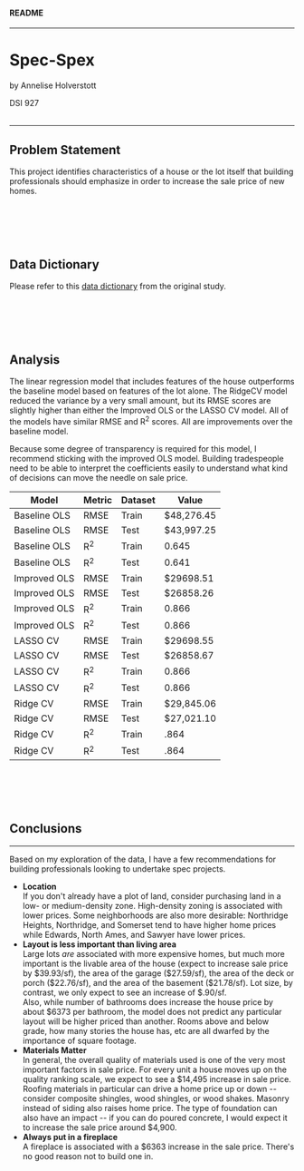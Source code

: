 
#### README
-----------------
# Spec-Spex

by Annelise Holverstott

DSI 927
<br><br>

-----------------
## Problem Statement


This project identifies characteristics of a house or the lot itself that building professionals should emphasize in order to increase the sale price of new homes.

<br><br>
-----------------
## Data Dictionary


Please refer to this [data dictionary](http://jse.amstat.org/v19n3/decock/DataDocumentation.txt) from the original study. 

<br><br>
-----------------
## Analysis


The linear regression model that includes features of the house outperforms the baseline model based on features of the lot alone. The RidgeCV model reduced the variance by a very small amount, but its RMSE scores are slightly higher than either the Improved OLS or the LASSO CV model. All of the models have similar RMSE and R$^2$ scores. All are improvements over the baseline model. 

Because some degree of transparency is required for this model, I recommend sticking with the improved OLS model. Building tradespeople need to be able to interpret the coefficients easily to understand what kind of decisions can move the needle on sale price. 

|Model|Metric|Dataset|Value|
|---|---|---|---|
|Baseline OLS|RMSE|Train|\$48,276.45|
|Baseline OLS|RMSE|Test|\$43,997.25|
|Baseline OLS|R$^2$|Train|0.645|
|Baseline OLS|R$^2$|Test|0.641|
|Improved OLS|RMSE|Train|\$29698.51|
|Improved OLS|RMSE|Test|\$26858.26|
|Improved OLS|R$^2$|Train|0.866|
|Improved OLS|R$^2$|Test|0.866|
|LASSO CV|RMSE|Train|\$29698.55|
|LASSO CV|RMSE|Test|\$26858.67|
|LASSO CV|R$^2$|Train|0.866|
|LASSO CV|R$^2$|Test|0.866|
|Ridge CV|RMSE|Train|\$29,845.06|
|Ridge CV|RMSE|Test|\$27,021.10|
|Ridge CV|R$^2$|Train|.864|
|Ridge CV|R$^2$|Test|.864|

<br><br>
-----------------
## Conclusions
-----------------

Based on my exploration of the data, I have a few recommendations for building professionals looking to undertake spec projects.

- **Location** <br>
If you don't already have a plot of land, consider purchasing land in a low- or medium-density zone. High-density zoning is associated with lower prices. Some neighborhoods are also more desirable: Northridge Heights, Northridge, and Somerset tend to have higher home prices while Edwards, North Ames, and Sawyer have lower prices. 
- **Layout is less important than living area** <br>
Large lots *are* associated with more expensive homes, but much more important is the livable area of the house (expect to increase sale price by \$39.93/sf), the area of the garage (\$27.59/sf), the area of the deck or porch (\$22.76/sf), and the area of the basement (\$21.78/sf). Lot size, by contrast, we only expect to see an increase of \$.90/sf. <br>
Also, while number of bathrooms does increase the house price by about $6373 per bathroom, the model does not predict any particular layout will be higher priced than another. Rooms above and below grade, how many stories the house has, etc are all dwarfed by the importance of square footage. 
- **Materials Matter** <br>
In general, the overall quality of materials used is one of the very most important factors in sale price. For every unit a house moves up on the quality ranking scale, we expect to see a \$14,495 increase in sale price. Roofing materials in particular can drive a home price up or down -- consider composite shingles, wood shingles, or wood shakes. Masonry instead of siding also raises home price. The type of foundation can also have an impact -- if you can do poured concrete, I would expect it to increase the sale price around \$4,900. 
- **Always put in a fireplace** <br>
A fireplace is associated with a \$6363 increase in the sale price. There's no good reason not to build one in. 
